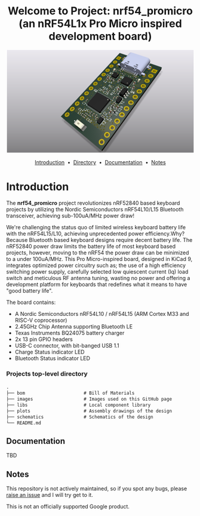 <h1 align="center">Welcome to Project: nrf54_promicro </br> (an nRF54L1x Pro Micro inspired development board) </h1>
<div align="center">
  <a href="https://github.com/brendose/nrf54_promicro"></a>
  
  ![Alt text](/images/nrf54_promicro.png?raw=true)
  
<a href="#introduction">Introduction</a> &nbsp;&bull;&nbsp;
<a href="#directory">Directory</a> &nbsp;&bull;&nbsp;
<a href="#documentation">Documentation</a> &nbsp;&bull;&nbsp;
<a href="#notes">Notes</a>
</div>

# Introduction
The <b>nrf54_promicro</b> project revolutionizes nRF52840 based keyboard projects by utilizing the Nordic Semiconductors nRF54L10/L15 Bluetooth transceiver, achieving sub-100uA/MHz power draw!

We're challenging the status quo of limited wireless keyboard battery life with the nRF54L15/L10, achieving unprecedented power efficiency.Why? Because Bluetooth based keyboard designs require decent battery life.
The nRF52840 power draw limits the battery life of most keyboard based projects, however, moving to the nRF54 the power draw can be minimized to a under 100uA/MHz. This Pro Micro-inspired board, designed in KiCad 9, 
integrates optimized power circuitry such as; the use of a high efficiency switching power supply, carefully selected low quiescent current (Iq) load switch and meticulous RF antenna tuning, wasting no power and
offering a development platform for keyboards that redefines what it means to have "good battery life".


The board contains:

- A Nordic Semiconductors nRF54L10 / nRF54L15 (ARM Cortex M33 and RISC-V coprocessor)
- 2.45GHz Chip Antenna supporting Bluetooth LE
- Texas Instruments BQ24075 battery charger
- 2x 13 pin GPIO headers 
- USB-C connector, with bit-banged USB 1.1
- Charge Status indicator LED
- Bluetooth Status indicator LED

### Projects top-level directory

    .
    ├── bom                      # Bill of Materials
    ├── images                   # Images used on this GitHub page
    ├── libs                     # Local component library
    ├── plots                    # Assembly drawings of the design
    ├── schematics               # Schematics of the design      
    └── README.md

## Documentation

TBD

## Notes

This repository is not actively maintained, so if you spot any bugs, please <a href="hhttps://github.com/brendose/nrf54_promicro/issues/new">raise an issue</a> and I will try get to it.

This is not an officially supported Google product. 


